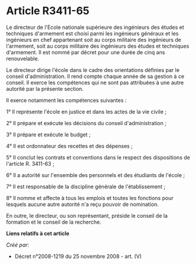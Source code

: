 # Article R3411-65

Le directeur de l'Ecole nationale supérieure des ingénieurs des études et techniques d'armement est choisi parmi les
ingénieurs généraux et les ingénieurs en chef appartenant soit au corps militaire des ingénieurs de l'armement, soit au corps
militaire des ingénieurs des études et techniques d'armement. Il est nommé par décret pour une durée de cinq ans
renouvelable.

Le directeur dirige l'école dans le cadre des orientations définies par le conseil d'administration. Il rend compte chaque
année de sa gestion à ce conseil. Il exerce les compétences qui ne sont pas attribuées à une autre autorité par la présente
section.

Il exerce notamment les compétences suivantes :

1° Il représente l'école en justice et dans les actes de la vie civile ;

2° Il prépare et exécute les décisions du conseil d'administration ;

3° Il prépare et exécute le budget ;

4° Il est ordonnateur des recettes et des dépenses ;

5° Il conclut les contrats et conventions dans le respect des dispositions de l'article R. 3411-63 ;

6° Il a autorité sur l'ensemble des personnels et des étudiants de l'école ;

7° Il est responsable de la discipline générale de l'établissement ;

8° Il nomme et affecte à tous les emplois et toutes les fonctions pour lesquels aucune autre autorité n'a reçu pouvoir de
nomination.

En outre, le directeur, ou son représentant, préside le conseil de la formation et le conseil de la recherche.

**Liens relatifs à cet article**

_Créé par_:

  - Décret n°2008-1219 du 25 novembre 2008 - art. (V)
